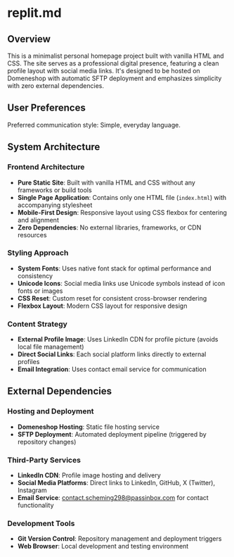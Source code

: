 # replit.md

## Overview

This is a minimalist personal homepage project built with vanilla HTML and CSS. The site serves as a professional digital presence, featuring a clean profile layout with social media links. It's designed to be hosted on Domeneshop with automatic SFTP deployment and emphasizes simplicity with zero external dependencies.

## User Preferences

Preferred communication style: Simple, everyday language.

## System Architecture

### Frontend Architecture
- **Pure Static Site**: Built with vanilla HTML and CSS without any frameworks or build tools
- **Single Page Application**: Contains only one HTML file (`index.html`) with accompanying stylesheet
- **Mobile-First Design**: Responsive layout using CSS flexbox for centering and alignment
- **Zero Dependencies**: No external libraries, frameworks, or CDN resources

### Styling Approach
- **System Fonts**: Uses native font stack for optimal performance and consistency
- **Unicode Icons**: Social media links use Unicode symbols instead of icon fonts or images
- **CSS Reset**: Custom reset for consistent cross-browser rendering
- **Flexbox Layout**: Modern CSS layout for responsive design

### Content Strategy
- **External Profile Image**: Uses LinkedIn CDN for profile picture (avoids local file management)
- **Direct Social Links**: Each social platform links directly to external profiles
- **Email Integration**: Uses contact email service for communication

## External Dependencies

### Hosting and Deployment
- **Domeneshop Hosting**: Static file hosting service
- **SFTP Deployment**: Automated deployment pipeline (triggered by repository changes)

### Third-Party Services
- **LinkedIn CDN**: Profile image hosting and delivery
- **Social Media Platforms**: Direct links to LinkedIn, GitHub, X (Twitter), Instagram
- **Email Service**: contact.scheming298@passinbox.com for contact functionality

### Development Tools
- **Git Version Control**: Repository management and deployment triggers
- **Web Browser**: Local development and testing environment